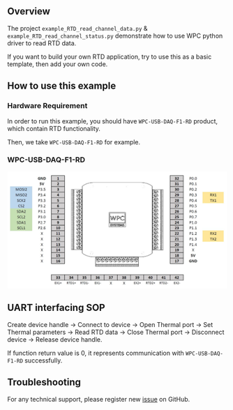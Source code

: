 ## Overview

The project `example_RTD_read_channel_data.py` & `example_RTD_read_channel_status.py` demonstrate how to use WPC python driver to read RTD data.

If you want to build your own RTD application, try to use this as a basic template, then add your own code.

## How to use this example

### Hardware Requirement

In order to run this example, you should have `WPC-USB-DAQ-F1-RD` product, which contain RTD functionality.

Then, we take `WPC-USB-DAQ-F1-RD` for example.

### WPC-USB-DAQ-F1-RD

<img src="https://github.com/WPC-Systems-Ltd/WPC_Python_driver_release/blob/main/Reference/Pinouts/USB-DAQ-F1-RD.JPG" alt="drawing" width="600"/>

## UART interfacing SOP 

Create device handle -> Connect to device -> Open Thermal port -> Set Thermal parameters ->  Read RTD data -> Close Thermal port -> Disconnect device -> Release device handle.

If function return value is 0, it represents communication with `WPC-USB-DAQ-F1-RD` successfully.

## Troubleshooting

For any technical support, please register new [issue](https://github.com/WPC-Systems-Ltd/WPC_Python_driver_release/issues) on GitHub.